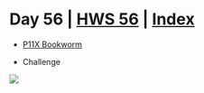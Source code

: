 # Day 56 | [HWS 56](https://www.hackingwithswift.com/100/swiftui/56) | [Index](https://github.com/JulesMoorhouse/100DaysOfSwiftUI/blob/main/README.md)

- [P11X Bookworm](https://github.com/JulesMoorhouse/100DaysOfSwiftUI/blob/main/P11X%20Bookworm/P11X%20Bookworm/ContentView.swift) 

- Challenge

<img src="../Images/day55.gif">

